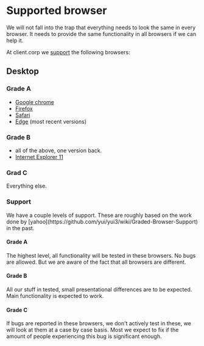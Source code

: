 # Supported browser

We will not fall into the trap that everything needs to look the same in every browser. It needs to provide the same functionality in all browsers if we can help it.

At client.corp we [support](#support) the following browsers:
## Desktop
### Grade A
- [Google chrome](https://www.google.nl/chrome/index.html)
- [Firefox](https://www.mozilla.org/nl/firefox/new/)
- [Safari](https://support.apple.com/nl-nl/HT204416)
- [Edge](https://www.microsoft.com/nl-nl/windows/microsoft-edge)
(most recent versions)

### Grade B
- all of the above, one version back.
- [Internet Explorer 11](https://www.microsoft.com/nl-nl/download/internet-explorer-11-for-windows-7-details.aspx)

### Grad C
Everything else.

<h3 id="support">Support</h3>
We have a couple levels of support. These are roughly based on the work done by [yahoo](https://github.com/yui/yui3/wiki/Graded-Browser-Support) in the past.

#### Grade A
The highest level, all functionality will be tested in these browsers. No bugs are allowed. But we are aware of the fact that all browsers are different.

#### Grade B
All our stuff in tested, small presentational differences are to be expected. Main functionality is expected to work.

#### Grade C
If bugs are reported in these browsers, we don't actively test in these, we will look at them at a case by case basis. Most we expect to fix if the amount of people experiencing this bug is significant enough.
